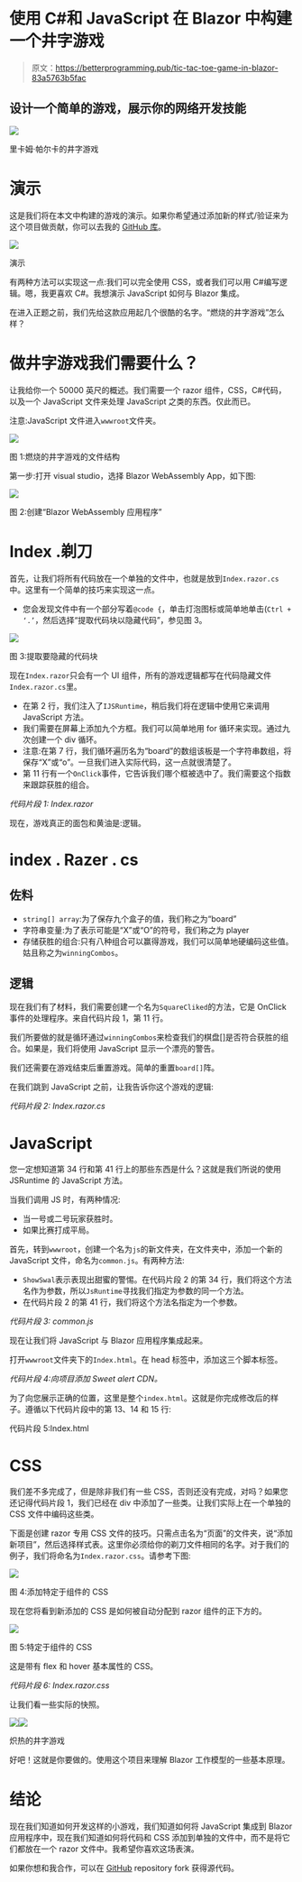 # 使用 C#和 JavaScript 在 Blazor 中构建一个井字游戏

> 原文：<https://betterprogramming.pub/tic-tac-toe-game-in-blazor-83a5763b5fac>

## 设计一个简单的游戏，展示你的网络开发技能

![](img/c0edb1d3bad643ac6d6a53125fedc593.png)

里卡姆·帕尔卡的井字游戏

# 演示

这是我们将在本文中构建的游戏的演示。如果你希望通过添加新的样式/验证来为这个项目做贡献，你可以去我的 [GitHub 库](https://github.com/RikamPalkar/Blazing-Blazor/tree/main/Projects/BlazingTicTacToe)。

![](img/8eb1140f4ef36e6790ddc6accbd8d6c9.png)

演示

有两种方法可以实现这一点:我们可以完全使用 CSS，或者我们可以用 C#编写逻辑。嗯，我更喜欢 C#。我想演示 JavaScript 如何与 Blazor 集成。

在进入正题之前，我们先给这款应用起几个很酷的名字。“燃烧的井字游戏”怎么样？

# 做井字游戏我们需要什么？

让我给你一个 50000 英尺的概述。我们需要一个 razor 组件，CSS，C#代码，以及一个 JavaScript 文件来处理 JavaScript 之类的东西。仅此而已。

注意:JavaScript 文件进入`wwwroot`文件夹。

![](img/da222914a59f8fcb7306e4234aa97e0d.png)

图 1:燃烧的井字游戏的文件结构

第一步:打开 visual studio，选择 Blazor WebAssembly App，如下图:

![](img/0057bf8bda9912dcaffb69f4f22a43e5.png)

图 2:创建“Blazor WebAssembly 应用程序”

# Index .剃刀

首先，让我们将所有代码放在一个单独的文件中，也就是放到`Index.razor.cs`中。这里有一个简单的技巧来实现这一点。

*   您会发现文件中有一个部分写着`@code {`，单击灯泡图标或简单地单击(`Ctrl + ‘.’`，然后选择“提取代码块以隐藏代码”，参见图 3。

![](img/eed477afa8926d2edb4a4b31ad2c4083.png)

图 3:提取要隐藏的代码块

现在`Index.razor`只会有一个 UI 组件，所有的游戏逻辑都写在代码隐藏文件 `Index.razor.cs`里。

*   在第 2 行，我们注入了`IJSRuntime`，稍后我们将在逻辑中使用它来调用 JavaScript 方法。
*   我们需要在屏幕上添加九个方框。我们可以简单地用 for 循环来实现。通过九次创建一个 div 循环。
*   注意:在第 7 行，我们循环遍历名为“board”的数组该板是一个字符串数组，将保存“X”或“o”。一旦我们进入实际代码，这一点就很清楚了。
*   第 11 行有一个`OnClick`事件，它告诉我们哪个框被选中了。我们需要这个指数来跟踪获胜的组合。

*代码片段 1: Index.razor*

现在，游戏真正的面包和黄油是:逻辑。

# index . Razer . cs

## 佐料

*   `string[] array`:为了保存九个盒子的值，我们称之为“board”
*   字符串变量:为了表示可能是“X”或“O”的符号，我们称之为 player
*   存储获胜的组合:只有八种组合可以赢得游戏，我们可以简单地硬编码这些值。姑且称之为`winningCombos`。

## 逻辑

现在我们有了材料，我们需要创建一个名为`SquareCliked`的方法，它是 OnClick 事件的处理程序。来自代码片段 1，第 11 行。

我们所要做的就是循环通过`winningCombos`来检查我们的棋盘[]是否符合获胜的组合。如果是，我们将使用 JavaScript 显示一个漂亮的警告。

我们还需要在游戏结束后重置游戏。简单的重置`board[]`阵。

在我们跳到 JavaScript 之前，让我告诉你这个游戏的逻辑:

*代码片段 2: Index.razor.cs*

# JavaScript

您一定想知道第 34 行和第 41 行上的那些东西是什么？这就是我们所说的使用 JSRuntime 的 JavaScript 方法。

当我们调用 JS 时，有两种情况:

*   当一号或二号玩家获胜时。
*   如果比赛打成平局。

首先，转到`wwwroot`，创建一个名为`js`的新文件夹，在文件夹中，添加一个新的 JavaScript 文件，命名为`common.js`。有两种方法:

*   `ShowSwal`表示表现出甜蜜的警惕。在代码片段 2 的第 34 行，我们将这个方法名作为参数，所以`JsRuntime`寻找我们指定为参数的同一个方法。
*   在代码片段 2 的第 41 行，我们将这个方法名指定为一个参数。

*代码片段 3: common.js*

现在让我们将 JavaScript 与 Blazor 应用程序集成起来。

打开`wwwroot`文件夹下的`Index.html`。在 head 标签中，添加这三个脚本标签。

*代码片段 4:向项目添加 Sweet alert CDN。*

为了向您展示正确的位置，这里是整个`index.html`。这就是你完成修改后的样子。遵循以下代码片段中的第 13、14 和 15 行:

代码片段 5:Index.html

# CSS

我们差不多完成了，但是除非我们有一些 CSS，否则还没有完成，对吗？如果您还记得代码片段 1，我们已经在 div 中添加了一些类。让我们实际上在一个单独的 CSS 文件中编码这些类。

下面是创建 razor 专用 CSS 文件的技巧。只需点击名为“页面”的文件夹，说“添加新项目”，然后选择样式表。这里你必须给你的剃刀文件相同的名字。对于我们的例子，我们将命名为`Index.razor.css`。请参考下图:

![](img/f4d5fd92707738b4b75166c2e4fa9423.png)

图 4:添加特定于组件的 CSS

现在您将看到新添加的 CSS 是如何被自动分配到 razor 组件的正下方的。

![](img/0ba6ae7af16ba27fd07322c43af89559.png)

图 5:特定于组件的 CSS

这是带有 flex 和 hover 基本属性的 CSS。

*代码片段 6: Index.razor.css*

让我们看一些实际的快照。

![](img/83614d004064c01905cbaaa752afac1e.png)![](img/983c581a0bade7487eca65dcfbe7b2f2.png)

炽热的井字游戏

好吧！这就是你要做的。使用这个项目来理解 Blazor 工作模型的一些基本原理。

# 结论

现在我们知道如何开发这样的小游戏，我们知道如何将 JavaScript 集成到 Blazor 应用程序中，现在我们知道如何将代码和 CSS 添加到单独的文件中，而不是将它们都放在一个 razor 文件中。我希望你喜欢这场表演。

如果你想和我合作，可以在 [GitHub](https://github.com/RikamPalkar/Blazing-Blazor/tree/main/Projects/BlazingTicTacToe/BlazingTicTacToe) repository fork 获得源代码。